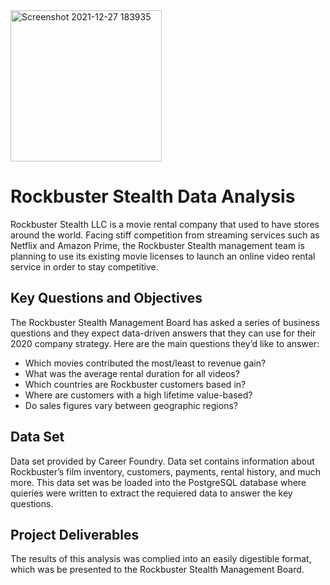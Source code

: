 <img width="242" alt="Screenshot 2021-12-27 183935" src="https://user-images.githubusercontent.com/96549482/147521968-0397defb-30bd-48e4-aba4-3b9f00bbc51c.png">


# Rockbuster Stealth Data Analysis
Rockbuster Stealth LLC is a movie rental company that used to have stores around the world. Facing stiff competition from streaming services such as Netflix and Amazon Prime, the Rockbuster Stealth management team is planning to use its existing movie licenses to launch an online video rental service in order to stay competitive. 

## Key Questions and Objectives 
The Rockbuster Stealth Management Board has asked a series of business questions and they expect data-driven answers that they can use for their 2020 company strategy. Here are the main questions they’d like to answer: 

- Which movies contributed the most/least to revenue gain? 
- What was the average rental duration for all videos? 
- Which countries are Rockbuster customers based in? 
- Where are customers with a high lifetime value-based? 
- Do sales figures vary between geographic regions? 

## Data Set
Data set provided by Career Foundry. Data set contains information about Rockbuster’s film inventory, customers, payments, rental history, and much more. This data set was be loaded into the PostgreSQL database where quieries were written to extract the requiered data to answer the key questions. 

## Project Deliverables 
The results of this analysis was complied into an easily digestible format, which was be presented to the Rockbuster Stealth Management Board. 
